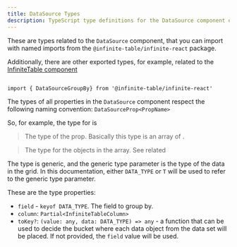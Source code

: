 ```yaml
---
title: DataSource Types
description: TypeScript type definitions for the DataSource component of Infinite Table
---
```


These are types related to the `DataSource` component, that you can import with named imports from the `@infinite-table/infinite-react` package.

Additionally, there are other exported types, for example, related to the [InfiniteTable component](/docs/reference/infinite-table-types)


```tsx title="Importing the type for rowInfo"

import { DataSourceGroupBy} from '@infinite-table/infinite-react'

```

<Note title="Naming convention ⚠️">

The types of all properties in the `DataSource` component respect the following naming convention: `DataSourceProp<PropName>`

So, for example, the type for <DPropLink name="groupBy" /> is <DTypeLink name="DataSourcePropGroupBy" />

</Note>


<PropTable sort>

<Prop name="DataSourcePropGroupBy">

> The type of the <DPropLink name="groupBy" /> prop. Basically this type is an array of <DTypeLink name="DataSourceGroupBy" />.

</Prop>

<Prop name="DataSourceGroupBy">

> The type for the objects in the <DPropLink name="groupBy" /> array. See related <DTypeLink name="DataSourcePropGroupBy" />

<Note>

The type is generic, and the generic type parameter is the type of the data in the grid. In this documentation, either `DATA_TYPE` or `T` will be used to refer to the generic type parameter.

</Note>

These are the type properties:
- `field` - `keyof DATA_TYPE`. The field to group by.
- `column`: `Partial<InfiniteTableColumn>`
- `toKey?`: `(value: any, data: DATA_TYPE) => any` - a function that can be used to decide the bucket where each data object from the data set will be placed. If not provided, the `field` value will be used.

</Prop>

</PropTable>
